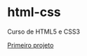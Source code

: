 # html-css
 Curso de HTML5 e CSS3

 <a href="https://takyo33.github.io/html-css/desafios/d010/index.html">Primeiro projeto</a>
